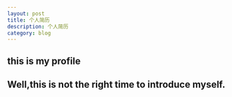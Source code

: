 ```yaml
---
layout: post
title: 个人简历
description: 个人简历
category: blog
---
```


## this is my profile
## Well,this is not the right time to introduce myself.
